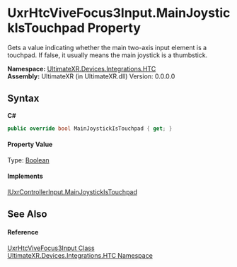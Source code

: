 # UxrHtcViveFocus3Input.MainJoystickIsTouchpad Property 
 

Gets a value indicating whether the main two-axis input element is a touchpad. If false, it usually means the main joystick is a thumbstick.

**Namespace:**&nbsp;<a href="N_UltimateXR_Devices_Integrations_HTC">UltimateXR.Devices.Integrations.HTC</a><br />**Assembly:**&nbsp;UltimateXR (in UltimateXR.dll) Version: 0.0.0.0

## Syntax

**C#**<br />
``` C#
public override bool MainJoystickIsTouchpad { get; }
```


#### Property Value
Type: <a href="https://docs.microsoft.com/dotnet/api/system.boolean" target="_blank" rel="noopener noreferrer">Boolean</a>

#### Implements
<a href="P_UltimateXR_Devices_IUxrControllerInput_MainJoystickIsTouchpad">IUxrControllerInput.MainJoystickIsTouchpad</a><br />

## See Also


#### Reference
<a href="T_UltimateXR_Devices_Integrations_HTC_UxrHtcViveFocus3Input">UxrHtcViveFocus3Input Class</a><br /><a href="N_UltimateXR_Devices_Integrations_HTC">UltimateXR.Devices.Integrations.HTC Namespace</a><br />